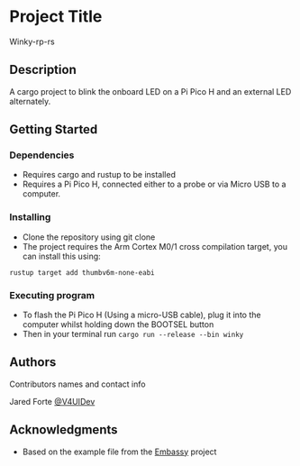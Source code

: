 # Project Title

Winky-rp-rs

## Description

A cargo project to blink the onboard LED on a Pi Pico H and an external LED alternately.

## Getting Started

### Dependencies

* Requires cargo and rustup to be installed
* Requires a Pi Pico H, connected either to a probe or via Micro USB to a computer.

### Installing

* Clone the repository using git clone
* The project requires the Arm Cortex M0/1 cross compilation target, you can install this using:

```
rustup target add thumbv6m-none-eabi
```

### Executing program

* To flash the Pi Pico H (Using a micro-USB cable), plug it into the computer whilst holding down the BOOTSEL button
* Then in your terminal run `cargo run --release --bin winky`

## Authors

Contributors names and contact info

Jared Forte 
[@V4UIDev](https://github.com/V4UIDev)

## Acknowledgments

* Based on the example file from the [Embassy](https://github.com/embassy-rs/embassy) project